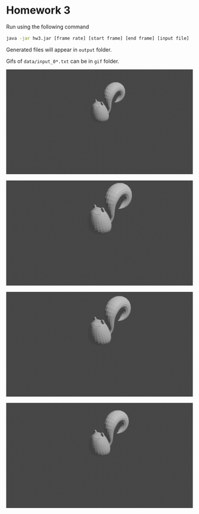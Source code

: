 # Homework 3
Run using the following command
```bash
java -jar hw3.jar [frame rate] [start frame] [end frame] [input file]
```
Generated files will appear in `output` folder. 

Gifs of `data/input_0*.txt` can be in `gif` folder.

![input_00.txt](gif/output_00.gif)


![input_01.txt](gif/output_01.gif)


![input_02.txt](gif/output_02.gif)


![input_03.txt](gif/output_03.gif)
